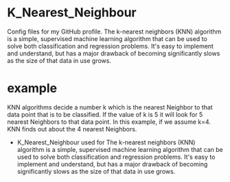 # K_Nearest_Neighbour
Config files for my GitHub profile.
The k-nearest neighbors (KNN) algorithm is a simple, supervised machine learning algorithm that can be used to solve both classification and regression problems. It's easy to implement and understand, but has a major drawback of becoming significantly slows as the size of that data in use grows.

# example

KNN algorithms decide a number k which is the nearest Neighbor to that data point that is to be classified. If the value of k is 5 it will look for 5 nearest Neighbors to that data point. In this example, if we assume k=4. KNN finds out about the 4 nearest Neighbors.

* K_Nearest_Neighbour used for
The k-nearest neighbors (KNN) algorithm is a simple, supervised machine learning algorithm that can be used to solve both classification and regression problems. It's easy to implement and understand, but has a major drawback of becoming significantly slows as the size of that data in use grows.
